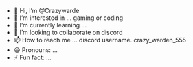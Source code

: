 - 👋 Hi, I’m @Crazywarde
- 👀 I’m interested in ... gaming or coding 
- 🌱 I’m currently learning ...
- 💞️ I’m looking to collaborate on discord 
- 📫 How to reach me ... discord username.   crazy_warden_555
- 😄 Pronouns: ...
- ⚡ Fun fact: ...

<!---
Crazywarde/Crazywarde is a ✨ special ✨ repository because its `README.md` (this file) appears on your GitHub profile.
You can click the Preview link to take a look at your changes.
--->
